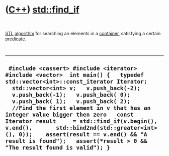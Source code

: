



 

 

 

 

 

([C++](Cpp.md)) [std::find\_if](CppFind_if.md)
================================================

 

[STL](CppStl.md) [algorithm](CppAlgorithm.md) for searching an
elements in a [container](CppContainer.md), satisfying a certain
[predicate](CppPredicate.md).

 

  -----------------------------------------------------------------------------------------------------------------------------------------------------------------------------------------------------------------------------------------------------------------------------------------------------------------------------------------------------------------------------------------------------------------------------------------------------------------------------------------------------------------------------------------------------------
  ` #include <cassert> #include <iterator> #include <vector>  int main() {   typedef std::vector<int>::const_iterator Iterator;    std::vector<int> v;   v.push_back(-2);   v.push_back(-1);   v.push_back( 0);   v.push_back( 1);   v.push_back( 2);    //Find the first element in v that has an integer value bigger then zero   const Iterator result     = std::find_if(v.begin(), v.end(),       std::bind2nd(std::greater<int>(), 0));    assert(result == v.end() && "A result is found");   assert(*result > 0 && "The result found is valid"); }`
  -----------------------------------------------------------------------------------------------------------------------------------------------------------------------------------------------------------------------------------------------------------------------------------------------------------------------------------------------------------------------------------------------------------------------------------------------------------------------------------------------------------------------------------------------------------

 

 

 

 

 





 



